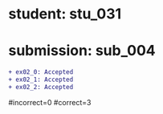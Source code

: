 # student: stu_031
# submission: sub_004

```diff
+ ex02_0: Accepted
+ ex02_1: Accepted
+ ex02_2: Accepted
```
#incorrect=0
#correct=3
